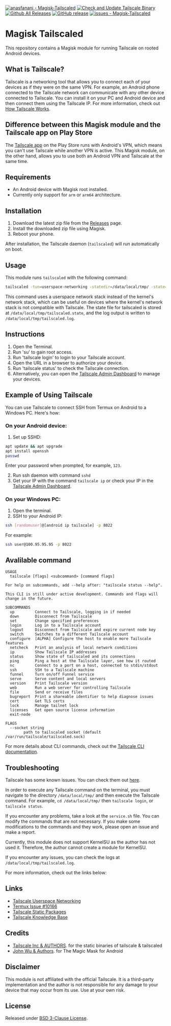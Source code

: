 [![anasfanani - Magisk-Tailscaled](https://img.shields.io/static/v1?label=anasfanani&message=Magisk-Tailscaled&color=blue&logo=github)](https://github.com/anasfanani/Magisk-Tailscaled "Go to GitHub repo")
[![Check and Update Tailscale Binary](https://github.com/anasfanani/Magisk-Tailscaled/actions/workflows/update.yml/badge.svg)](https://github.com/anasfanani/Magisk-Tailscaled/actions/workflows/update.yml)
[![Github All Releases](https://img.shields.io/github/downloads/anasfanani/Magisk-Tailscaled/total.svg)]()
[![GitHub release](https://img.shields.io/github/release/anasfanani/Magisk-Tailscaled?include_prereleases=&sort=semver&color=blue)](https://github.com/anasfanani/Magisk-Tailscaled/releases/)
[![issues - Magisk-Tailscaled](https://img.shields.io/github/issues/anasfanani/Magisk-Tailscaled)](https://github.com/anasfanani/Magisk-Tailscaled/issues)

# Magisk Tailscaled

This repository contains a Magisk module for running Tailscale on rooted Android devices.

## What is Tailscale?

Tailscale is a networking tool that allows you to connect each of your devices as if they were on the same VPN. For example, an Android phone connected to the Tailscale network can communicate with any other device connected to Tailscale. You can install it on your PC and Android device and then connect them using the Tailscale IP. For more information, check out [How Tailscale Works](https://tailscale.com/blog/how-tailscale-works).

## Difference between this Magisk module and the Tailscale app on Play Store

The [Tailscale app](https://play.google.com/store/apps/details?id=com.tailscale.ipn) on the Play Store runs with Android's VPN, which means you can't use Tailscale while another VPN is active. This Magisk module, on the other hand, allows you to use both an Android VPN and Tailscale at the same time.

## Requirements

- An Android device with Magisk root installed.
- Currently only support for `arm` or `arm64` architecture.

## Installation

1. Download the latest zip file from the [Releases](https://github.com/anasfanani/Magisk-Tailscaled/releases/latest) page.
2. Install the downloaded zip file using Magisk.
3. Reboot your phone.

After installation, the Tailscale daemon (`tailscaled`) will run automatically on boot.

## Usage

This module runs `tailscaled` with the following command:

```bash
tailscaled -tun=userspace-networking -statedir=/data/local/tmp/ -state=/data/local/tmp/tailscaled.state -socket=/data/local/tmp/tailscaled.sock -port=41641
```
This command uses a userspace network stack instead of the kernel's network stack, which can be useful on devices where the kernel's network stack is not compatible with Tailscale. The state file for tailscaled is stored at `/data/local/tmp/tailscaled.state`, and the log output is written to `/data/local/tmp/tailscaled.log`.

## Instructions

1. Open the Terminal.
2. Run 'su' to gain root access.
3. Run 'tailscale login' to login to your Tailscale account.
4. Open the URL in a browser to authorize your device.
5. Run 'tailscale status' to check the Tailscale connection.
6. Alternatively, you can open the [Tailscale Admin Dashboard](https://login.tailscale.com/admin/machines) to manage your devices.

## Example of Using Tailscale

You can use Tailscale to connect SSH from Termux on Android to a Windows PC. Here's how:

### On your Android device:

1. Set up SSHD:

```bash
apt update && apt upgrade
apt install openssh
passwd
```

Enter your password when prompted, for example, `123`.

2. Run ssh daemon with command `sshd`
3. Get your IP with the command `tailscale ip` or check your IP in the [Tailscale Admin Dashboard](https://login.tailscale.com/admin/machines).

### On your Windows PC:

1. Open the terminal.
2. SSH to your Android IP:

```bash
ssh [randomuser]@[android ip tailscale] -p 8022
```

For example:

```bash
ssh user@100.95.95.95 -p 8022
```

## Avalilable command

```
USAGE
  tailscale [flags] <subcommand> [command flags]

For help on subcommands, add --help after: "tailscale status --help".

This CLI is still under active development. Commands and flags will
change in the future.

SUBCOMMANDS
  up         Connect to Tailscale, logging in if needed
  down       Disconnect from Tailscale
  set        Change specified preferences
  login      Log in to a Tailscale account
  logout     Disconnect from Tailscale and expire current node key
  switch     Switches to a different Tailscale account
  configure  [ALPHA] Configure the host to enable more Tailscale features
  netcheck   Print an analysis of local network conditions
  ip         Show Tailscale IP addresses
  status     Show state of tailscaled and its connections
  ping       Ping a host at the Tailscale layer, see how it routed
  nc         Connect to a port on a host, connected to stdin/stdout
  ssh        SSH to a Tailscale machine
  funnel     Turn on/off Funnel service
  serve      Serve content and local servers
  version    Print Tailscale version
  web        Run a web server for controlling Tailscale
  file       Send or receive files
  bugreport  Print a shareable identifier to help diagnose issues
  cert       Get TLS certs
  lock       Manage tailnet lock
  licenses   Get open source license information
  exit-node

FLAGS
  --socket string
        path to tailscaled socket (default /var/run/tailscale/tailscaled.sock)
```

For more details about CLI commands, check out the [Tailscale CLI documentation](https://tailscale.com/kb/1080/cli#using-the-cli).

## Troubleshooting

Tailscale has some known issues. You can check them out [here](https://github.com/tailscale/tailscale/issues?q=no+safe+place+found+to+store+log+state).

In order to execute any Tailscale command on the terminal, you must navigate to the directory `/data/local/tmp/` and then execute the Tailscale command. For example, `cd /data/local/tmp/` then `tailscale login`, or `tailscale status`.

If you encounter any problems, take a look at the `service.sh` file. You can modify the commands that are not necessary. If you make some modifications to the commands and they work, please open an issue and make a report.

Currently, this module does not support KernelSU as the author has not used it. Therefore, the author cannot create a module for KernelSU. 

If you encounter any issues, you can check the logs at `/data/local/tmp/tailscaled.log`.

For more information, check out the links below:

## Links

- [Tailscale Userspace Networking](https://tailscale.com/kb/1112/userspace-networking/)
- [Termux Issue #10166](https://github.com/termux/termux-packages/issues/10166)
- [Tailscale Static Packages](https://pkgs.tailscale.com/stable/#static)
- [Tailscale Knowledge Base](https://tailscale.com/kb)

## Credits

- [Tailscale Inc & AUTHORS](https://github.com/tailscale/tailscale). for the static binaries of tailscale & tailscaled
- [John Wu & Authors](https://github.com/topjohnwu/Magisk). for The Magic Mask for Android

## Disclaimer

This module is not affiliated with the official Tailscale. It is a third-party implementation and the author is not responsible for any damage to your device that may occur from its use. Use at your own risk.

## License

Released under [BSD 3-Clause License](/LICENSE).
